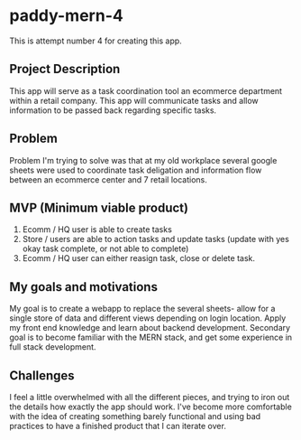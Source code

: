 # paddy-mern-4
This is attempt number 4 for creating this app. 

## Project Description
This app will serve as a task coordination tool an ecommerce department within a retail company. This app will communicate tasks and allow information to be passed back regarding specific tasks.

## Problem
Problem I'm trying to solve was that at my old workplace several google sheets were used to coordinate task deligation and information flow between an ecommerce center and 7 retail locations. 

## MVP (Minimum viable product)
1. Ecomm / HQ user is able to create tasks
2. Store / users are able to action tasks and update tasks (update with yes okay task complete, or not able to complete)
3. Ecomm / HQ user can either reasign task, close or delete task.  

## My goals and motivations
My goal is to create a webapp to replace the several sheets- allow for a single store of data and different views depending on login location. Apply my front end knowledge and learn about backend development. 
Secondary goal is to become familiar with the MERN stack, and get some experience in full stack development. 

## Challenges
I feel a little overwhelmed with all the different pieces, and trying to iron out the details how exactly the app should work.
I've become more comfortable with the idea of creating something barely functional and using bad practices to have a finished product that I can iterate over. 
